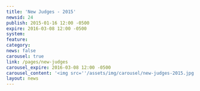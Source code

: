```yaml
---
title: 'New Judges - 2015'
newsid: 24
publish: 2015-01-16 12:00 -0500
expire: 2016-03-08 12:00 -0500
system: 
feature: 
category: 
news: false
carousel: true
link: /pages/new-judges
carousel_expire: 2016-03-08 12:00 -0500
carousel_content: '<img src=''/assets/img/carousel/new-judges-2015.jpg'' alt=''new judges in 2015'' />'
layout: news
---
```

